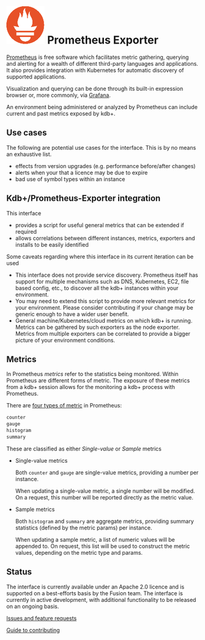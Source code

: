 # ![Prometheus](../prometheus.png) Prometheus Exporter


[Prometheus](https://prometheus.io/docs/instrumenting/exporters/) is free software which facilitates metric gathering, querying and alerting for a wealth of different third-party languages and applications. It also provides integration with Kubernetes for automatic discovery of supported applications.

Visualization and querying can be done through its built-in expression browser or, more commonly, via [Grafana](https://grafana.com/).

An environment being administered or analyzed by Prometheus can include current and past metrics exposed by kdb+.


## Use cases

The following are potential use cases for the interface. This is by no means an exhaustive list.

-   effects from version upgrades (e.g. performance before/after changes)
-   alerts when your that a licence may be due to expire
-   bad use of symbol types within an instance


## Kdb+/Prometheus-Exporter integration

This interface

-   provides a script for useful general metrics that can be extended if required
-   allows correlations between different instances, metrics, exporters and installs to be easily identified

Some caveats regarding where this interface in its current iteration can be used

-   This interface does not provide service discovery. Prometheus itself has support for multiple mechanisms such as DNS, Kubernetes, EC2, file based config, etc., to discover all the kdb+ instances within your environment.
-   You may need to extend this script to provide more relevant metrics for your environment. Please consider contributing if your change may be generic enough to have a wider user benefit.
-   General machine/Kubernetes/cloud metrics on which kdb+ is running. Metrics can be gathered by such exporters as the node exporter. Metrics from multiple exporters can be correlated to provide a bigger picture of your environment conditions.


## Metrics

In Prometheus _metrics_ refer to the statistics being monitored. Within Prometheus are different forms of metric. The exposure of these metrics from a kdb+ session allows for the monitoring a kdb+ process with Prometheus.

There are [four types of metric](https://prometheus.io/docs/concepts/metric_types/) in Prometheus:

```txt
counter
gauge
histogram
summary
```

These are classified as either _Single-value_ or _Sample_ metrics

-   Single-value metrics

    Both `counter` and `gauge` are single-value metrics, providing a number per instance.

    When updating a single-value metric, a single number will be modified. On a request, this number will be reported directly as the metric value.

-   Sample metrics

    Both `histogram` and `summary` are aggregate metrics, providing summary statistics (defined by the metric params) per instance.

    When updating a sample metric, a list of numeric values will be appended to. On request, this list will be used to construct the metric values, depending on the metric type and params.

## Status

The interface is currently available under an Apache 2.0 licence and is supported on a best-efforts basis by the Fusion team. The interface is currently in active development, with additional functionality to be released on an ongoing basis.


[Issues and feature requests](../../../issues) 

[Guide to contributing](../CONTRIBUTING.md)

